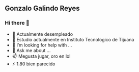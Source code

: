 ## Gonzalo Galindo Reyes
### Hi there 👋



- 🔭 Actualmente desempleado 
- 🌱 Estudio actualmente en Instituto Tecnologico de Tijuana 
- 🤔 I’m looking for help with ...
- 💬 Ask me about ...
- 📫 Megusta jugar, oro en lol 
- ⚡ 1.80 bien parecido

